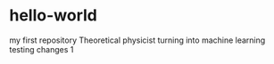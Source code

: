 # hello-world
my first repository
Theoretical physicist turning into machine learning
testing changes 1
